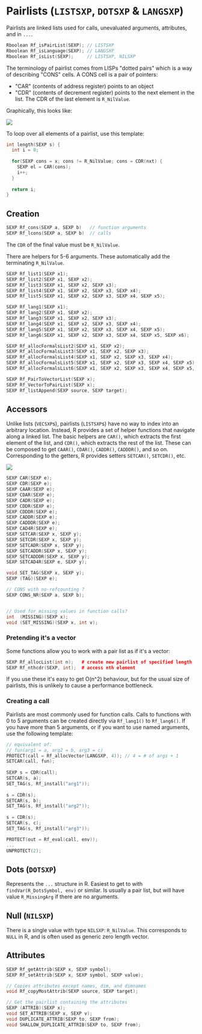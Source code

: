 # Pairlists (`LISTSXP`, `DOTSXP` & `LANGSXP`)

Pairlists are linked lists used for calls, unevaluated arguments, attributes, and in `...`. 

```cpp
Rboolean Rf_isPairList(SEXP); // LISTSXP
Rboolean Rf_isLanguage(SEXP); // LANGSXP
Rboolean Rf_isList(SEXP);     // LISTSXP, NILSXP
```

The terminology of pairlist comes from LISPs "dotted pairs" which is a way of describing "CONS" cells. A CONS cell is a pair of pointers:

* "CAR" (contents of address register) points to an object
* "CDR" (contents of decrement register) points to the next element in the list.
  The CDR of the last element is `R_NilValue`. 

Graphically, this looks like:

![](diagrams/pairlists.png)

To loop over all elements of a pairlist, use this template:

```cpp
int length(SEXP s) {
  int i = 0;
  
  for(SEXP cons = x; cons != R_NilValue; cons = CDR(nxt) {
    SEXP el = CAR(cons);
    i++;
  }
  
  return i;
}
```
## Creation

```cpp
SEXP Rf_cons(SEXP a, SEXP b)   // function arguments
SEXP Rf_lcons(SEXP a, SEXP b)  // calls
```

The `CDR` of the final value must be `R_NilValue`. 

There are helpers for 5-6 arguments. These automatically add the terminating `R_NilValue`.

```cpp
SEXP Rf_list1(SEXP x1);
SEXP Rf_list2(SEXP x1, SEXP x2);
SEXP Rf_list3(SEXP x1, SEXP x2, SEXP x3);
SEXP Rf_list4(SEXP x1, SEXP x2, SEXP x3, SEXP x4);
SEXP Rf_list5(SEXP x1, SEXP x2, SEXP x3, SEXP x4, SEXP x5);

SEXP Rf_lang1(SEXP x1);
SEXP Rf_lang2(SEXP x1, SEXP x2);
SEXP Rf_lang3(SEXP x1, SEXP x2, SEXP x3);
SEXP Rf_lang4(SEXP x1, SEXP x2, SEXP x3, SEXP x4);
SEXP Rf_lang5(SEXP x1, SEXP x2, SEXP x3, SEXP x4, SEXP x5);
SEXP Rf_lang6(SEXP x1, SEXP x2, SEXP x3, SEXP x4, SEXP x5, SEXP x6);

SEXP Rf_allocFormalsList2(SEXP x1, SEXP x2);
SEXP Rf_allocFormalsList3(SEXP x1, SEXP x2, SEXP x3);
SEXP Rf_allocFormalsList4(SEXP x1, SEXP x2, SEXP x3, SEXP x4);
SEXP Rf_allocFormalsList5(SEXP x1, SEXP x2, SEXP x3, SEXP x4, SEXP x5);
SEXP Rf_allocFormalsList6(SEXP x1, SEXP x2, SEXP x3, SEXP x4, SEXP x5, SEXP x6);
```

```cpp
SEXP Rf_PairToVectorList(SEXP x);
SEXP Rf_VectorToPairList(SEXP x);
SEXP Rf_listAppend(SEXP source, SEXP target);
```

## Accessors

Unlike lists (`VECSXP`s), pairlists (`LISTSXP`s) have no way to index into an arbitrary location. Instead, R provides a set of helper functions that navigate along a linked list. The basic helpers are `CAR()`, which extracts the first element of the list, and `CDR()`, which extracts the rest of the list. These can be composed to get `CAAR()`, `CDAR()`, `CADDR()`, `CADDDR()`, and so on. Corresponding to the getters, R provides setters `SETCAR()`, `SETCDR()`, etc.

![](diagrams/pairlist-names.png)

```cpp
SEXP CAR(SEXP e);
SEXP CDR(SEXP e);
SEXP CAAR(SEXP e);
SEXP CDAR(SEXP e);
SEXP CADR(SEXP e);
SEXP CDDR(SEXP e);
SEXP CDDDR(SEXP e);
SEXP CADDR(SEXP e);
SEXP CADDDR(SEXP e);
SEXP CAD4R(SEXP e);
SEXP SETCAR(SEXP x, SEXP y);
SEXP SETCDR(SEXP x, SEXP y);
SEXP SETCADR(SEXP x, SEXP y);
SEXP SETCADDR(SEXP x, SEXP y);
SEXP SETCADDDR(SEXP x, SEXP y);
SEXP SETCAD4R(SEXP e, SEXP y);

void SET_TAG(SEXP x, SEXP y);
SEXP (TAG)(SEXP e);

// CONS with no-refcounting ?
SEXP CONS_NR(SEXP a, SEXP b);


// Used for missing values in function calls?
int  (MISSING)(SEXP x);
void (SET_MISSING)(SEXP x, int v);
```

### Pretending it's a vector

Some functions allow you to work with a pair list as if it's a vector:

```cpp
SEXP Rf_allocList(int n);   # create new pairlist of specified length 
SEXP Rf_nthcdr(SEXP, int);  # access nth element
```

If you use these it's easy to get O(n^2) behaviour, but for the usual size of pairlists, this is unlikely to cause a performance bottleneck.

### Creating a call

Pairlists are most commonly used for function calls. Calls to functions with 0 to 5 arguments can be created directly via `Rf_lang1()` to `Rf_lang6()`. If you have more than 5 arguments, or if you want to use named arguments, use the following template:
```cpp
// equivalent of:
// fun(arg1 = a, arg2 = b, arg3 = c)
PROTECT(call = Rf_allocVector(LANGSXP, 4)); // 4 = # of args + 1 
SETCAR(call, fun); 
  
SEXP s = CDR(call);
SETCAR(s, a);
SET_TAG(s, Rf_install("arg1"));
  
s = CDR(s);
SETCAR(s, b);
SET_TAG(s, Rf_install("arg2"));
  
s = CDR(s);
SETCAR(s, c);
SET_TAG(s, Rf_install("arg3"));

PROTECT(out = Rf_eval(call, env));
...
UNPROTECT(2);
```


## Dots (`DOTSXP`)

Represents the `...` structure in R. Easiest to get to with `findVar(R_DotsSymbol, env)` or similar. Is usually a pair list, but will have value `R_MissingArg` if there are no arguments.

## Null (`NILSXP`)

There is a single value with type `NILSXP`: `R_NilValue`.  This corresponds to `NULL` in R, and is often used as generic zero length vector.

## Attributes

```cpp
SEXP Rf_getAttrib(SEXP x, SEXP symbol);
SEXP Rf_setAttrib(SEXP x, SEXP symbol, SEXP value);

// Copies attributes except names, dim, and dimnames
void Rf_copyMostAttrib(SEXP source, SEXP target);

// Get the pairlist containing the attributes
SEXP (ATTRIB)(SEXP x);
void SET_ATTRIB(SEXP x, SEXP v);
void DUPLICATE_ATTRIB(SEXP to, SEXP from);
void SHALLOW_DUPLICATE_ATTRIB(SEXP to, SEXP from);
```
